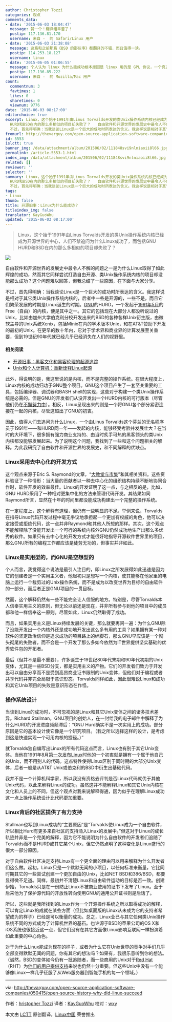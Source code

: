 ```yaml
---
author: Christopher Tozzi
categories: 观点
comments_data:
- date: '2015-06-03 18:04:47'
  message: 赞一个！翻译组辛苦了！
  postip: 117.136.81.170
  username: 来自 -  的 Safari/Linux 用户
- date: '2015-06-03 21:38:08'
  message: 这篇和之前那篇《BSD 的那些事》都翻译的不错，而且值得一读。
  postip: 114.253.18.127
  username: linux
- date: '2015-06-05 01:06:55'
  message: 个人认为 linux 为什么能成功根本原因是 linux 用的是 GPL 协议，一个真正保证了开源的协议
  postip: 117.136.85.222
  username: 来自 -  的 Mozilla/Mac 用户
count:
  commentnum: 3
  favtimes: 1
  likes: 0
  sharetimes: 0
  viewnum: 9776
date: '2015-06-03 08:17:00'
editorchoice: true
excerpt: Linux，这个始于1991年由Linus Torvalds开发的类Unix操作系统内核已经成为开源世界的中心，人们不禁追问为什么Linux成功了，而包括GNU
  HURD和BSD在内的那么多相似的项目却失败了？   自由软件和开源世界的发展史中最令人不解的问题之一是为什么Linux取得了如此辉煌的成功，然而其它同样尝试打造自由开源、类Unix操作系统内核的项目却没能那么成功？这个问题难以回答，但我总结了一些原因，在下面与大家分享。
  不过，首先得明确：当我谈论Linux是一个巨大的成功时所表达的含义。我这样说是相对于其它类Unix操作系统内核的，后者中一些是开
fromurl: http://thevarguy.com/open-source-application-software-companies/050415/open-source-history-why-did-linux-succeed
id: 5553
islctt: true
banner_img: /data/attachment/album/201506/02/111848svi9nlniaoii8l66.jpg
permalink: /article-5553-1.html
index_img: /data/attachment/album/201506/02/111848svi9nlniaoii8l66.jpg.thumb.jpg
related: []
reviewer: ''
selector: ''
summary: Linux，这个始于1991年由Linus Torvalds开发的类Unix操作系统内核已经成为开源世界的中心，人们不禁追问为什么Linux成功了，而包括GNU
  HURD和BSD在内的那么多相似的项目却失败了？   自由软件和开源世界的发展史中最令人不解的问题之一是为什么Linux取得了如此辉煌的成功，然而其它同样尝试打造自由开源、类Unix操作系统内核的项目却没能那么成功？这个问题难以回答，但我总结了一些原因，在下面与大家分享。
  不过，首先得明确：当我谈论Linux是一个巨大的成功时所表达的含义。我这样说是相对于其它类Unix操作系统内核的，后者中一些是开
tags:
- Linux
thumb: false
title: 开源旧事：Linux为什么能成功？
titleindex_img: false
translator: KayGuoWhu
updated: '2015-06-03 08:17:00'
---
```



> 
> Linux，这个始于1991年由Linus Torvalds开发的类Unix操作系统内核已经成为开源世界的中心，人们不禁追问为什么Linux成功了，而包括GNU HURD和BSD在内的那么多相似的项目却失败了？
> 
> 
> 


![](/data/attachment/album/201506/02/111848svi9nlniaoii8l66.jpg)


自由软件和开源世界的发展史中最令人不解的问题之一是为什么Linux取得了如此辉煌的成功，然而其它同样尝试打造自由开源、类Unix操作系统内核的项目却没能那么成功？这个问题难以回答，但我总结了一些原因，在下面与大家分享。


不过，首先得明确：当我谈论Linux是一个巨大的成功时所表达的含义。我这样说是相对于其它类Unix操作系统内核的，后者中一些是开源的，一些不是，而且它们繁荣发展的时期是Linux诞生的时期。[GNU](http://gnu.org/)的HURD，一个发起于[1991年5月](http://gnu.org/)的Free（自由）的内核，便是其中之一。其它的包括现在大部分人都没听说过的Unix，比如由加州大学伯克利分校开发出来的BSD的各种各样Unix衍生版，由微软主导的Unix系统Xenix，包括Minix在内的学术版本Unix，和在AT&T赞助下开发的最初的Unix。在更早的数十年内，它对于学术界和商业界的计算发展至关重要，但到19世纪90年代就已经几乎已经消失在人们的视野里。


#### 相关阅读


* [开源旧事：黑客文化和黑客伦理的起源追踪](http://thevarguy.com/open-source-application-software-companies/042915/open-source-history-tracing-origins-hacker-culture-and-ha)
* [Unix和个人计算机：重新诠释Linux起源](http://thevarguy.com/open-source-application-software-companies/042715/unix-and-personal-computers-reinterpreting-origins-linux)


此外，得说明的是，我这里说的是内核，而不是完整的操作系统。在很大程度上，Linux内核的成功归功于GNU整个项目。GNU这个项目产生了一套至关重要的工具，包括编译器、调试器和BASH shell的实现，这些对于构建一个类Unix操作系统是必需的。但是GNU的开发者们从没开发出一个HURD内核的可行版本（尽管他们仍在[不懈努力中](http://thevarguy.com/open-source-application-software-companies/042015/30-years-hurd-lives-gnu-updates-open-source-)）。相反，Linux呈现出来的则是一个将GNU各个部分紧密连接在一起的内核，尽管这超出了GNU的初衷。


因此，值得人们去追问为什么Linux，一个由Linus Torvalds这个芬兰的无名程序员于1991年——和HURD同一年——发起的内核，能够经受考验并发展壮大？在当时的大环境下，很多拥有强力商业支持的、由当时炙手可热的黑客领头的类Unix内核都没能够发展起来。为了说明这个问题，我找到了一些和这个问题相关的解释。为此我研究了自由软件和开源世界的发展史，和不同解释的优缺点。


### Linux采用去中心化的开发方式


这个观点来源于Eric S. Raymond的文章，“[大教堂与市集](http://www.catb.org/esr/writings/cathedral-bazaar/cathedral-bazaar/)”和其相关资料。这些资料验证了一种情形：当大量的贡献者以一种去中心化的组织结构持续不断地协同合作时，软件开发的效率最佳。Linux的开发证明了这一点，与之相反的是，比如，GNU HURD采用了一种相对更集中化的方法来管理代码开发。其结果如同Raymond所言，显然在十年的时间里都没能成功构建出一个完整的操作系统。


在一定程度上，这个解释有道理，但仍有一些明显的不足。举例来说，Torvalds在指导Linux代码开发过程中毫无争议地承担起一个更加有权威的角色，他可以决定接受或拒绝代码，这一点并非Raymond和其他人所想的那样。其次，这个观点不能解释除了没能开发出一个可行的系统内核外GNU仍然成功地生产出那么多优秀的软件。如果只有去中心化的开发方式才能很好地指导开源软件世界里的项目，那么GNU所有的编程工作都应该是徒劳无功的，但事实并非如此。


### Linux是实用型的，而GNU是空想型的


个人而言，我觉得这个说法是最引人注目的，即Linux之所发展得如此迅速是因为它的创建者是一个实用主义者，他起初只是想写一个内核，使其能够在他家里的电脑上运行一个裁剪过的Unix操作系统，而不是成为以改变世界为目标的自由软件的一部分，而后者正是GNU项目的一贯目标。


然而，这个解释仍然有一些不能完全让人信服的地方。特别是，尽管Torvalds本人信奉实用主义的原则，但无论以前还是现在，并非所有参与到他的项目中的成员都和他一样信奉这一原则。尽管如此，Linux仍然取得了成功。


而且，如果实用主义是Linux持续发展的关键，那么就要再问一遍：为什么GNU除了没能开发出一个内核外还是成功地开发出这么多有用的工具？如果拥有某一种对软件的坚定政治信仰是追求成功的项目路上的绊脚石，那么GNU早应该是一个彻头彻尾的失败者，而不会是一个开发了那么多如今依然为IT世界提供坚实基础的优秀软件包的开拓者。


最后（但并不是最不重要），许多诞生于19世纪80年代末期和90年代初期的Unix变体，尤其是一些BSD分支，都是实用主义的产物。它们的开发者们致力于开发出可以自由分享而不是受到高昂商业证书限制的Unix变体，但他们对于编程或者共享代码并非完全局限于意识形态。Torvalds同样如此，因此很难说Linux和成功和其它Unix项目的失败是意识形态在作怪。


### 操作系统设计


当谈到Linux的成功时，不可忽视的是Linux和其它Unix变体之间的诸多技术差异。Richard Stallman，GNU项目的创始人，在一封给我的电子邮件中解释了为什么HURD的开发进度频频滞后：“GNU Hurd确实不是一次实用上的成功。部分原因是它的基本设计使它像是一个研究项目。（我之所以选择这样的设计，是考虑到这是快速实现一个可用内核的捷径。）”


就Torvalds独自编写出Linux的所有代码这点而言，Linux也有别于其它Unix变体。当他在1991年8月[第一次发布Linux](https://groups.google.com/forum/#!toindex_img/comp.os.minix/dlNtH7RRrGA%5B1-25%5D)时他的一个初衷就是拥有一个属于他自己的Unix，而不用别人的代码。这点特性使得Linux区别于同时期的大部分Unix变体，后者一般是从AT&T Unix或伯克利的BSD中衍生出基础代码。


我并不是一个计算机科学家，所以我没有资格去评判是否Linux代码就优于其他Unix代码，以此来解释Linux的成功。虽然这并不能解释Linux和其它Unix内核在文化和人员上的不同，但这个观点对我来说解释得通，因为似乎在理解Linux成功这一点上操作系统设计比代码更加重要。


### Linux背后的社区提供了有力支持


Stallman也写到Linux成功的“主要原因”是“Torvalds使Linux成为一个自由软件，所以相比Hurd有更多来自社区的支持涌入Linux的发展中。”但这对于Linux的成长轨迹并非是一个完美的解释，因为它不能说明为什么自由软件的开发者们追随了Torvalds而不是HURD或其它某个Unix，但它仍然点明了这种变化是Linux盛行的很大一部分原因。


对于自由软件社区决定支持Linux有一个更全面的理由可以用来解释为什么开发者们这么做。起初，Linux只是一个默默无闻的小项目，以任何标准来衡量，它比同时期其它的一些尝试创建一个更加自由的Unix，比如NET BSD和386/BSD，都要显得微不足道。同样，最初并不清楚Linux和自由软件运动的目标是否一致。创建伊始，Torvalds只是在一份防止Linux不被商业使用的证书下发布了Linux。至于后来他为了保护源代码的开放性转向使用GNU的通用公开证书则是后话了。


所以，这些就是我所找到的Linux作为一个开源操作系统之所以取得成功的解释，可以肯定Linux的成就在某些方面（但比如桌面版的Linux从未成为它的支持者希望成为的样子）已经是可以衡量的成功。总之，Linux业已与其它任何类Unix操作系统不同的方式成为了计算机世界的基石。也许源于BSD的苹果公司的OS X和iOS系统也很接近这一点，但它们没有在其它方面像Linux影响互联网一样扮演着如此重要的中心角色。


对于为什么Linux能成为现在的样子，或者为什么它在Unix世界的竞争对手们几乎全部变得默默无闻的问题，你有其它的想法吗？如果有，我很乐意听到你的想法。（诚然，BSD的变体如今仍有一批追随者，而一些商用的Unix对于[Red Hat](http://www.redhat.com/)（RHT）为[他们的用户提供支持](http://thevarguy.com/open-source-application-software-companies/032614/red-hat-grants-certification-award-unix-linux-migration-a)来说也仍然十分重要。但这些Unix中没有一个能够像Linux一样几乎征服了从Web服务器到智能手机的每一个领域。）




---


via: <http://thevarguy.com/open-source-application-software-companies/050415/open-source-history-why-did-linux-succeed>


作者：[hristopher Tozzi](http://thevarguy.com/author/christopher-tozzi) 译者：[KayGuoWhu](https://github.com/KayGuoWhu) 校对：[wxy](https://github.com/wxy)


本文由 [LCTT](https://github.com/LCTT/TranslateProject) 原创翻译，[Linux中国](https://linux.cn/) 荣誉推出